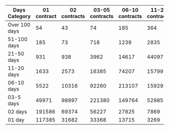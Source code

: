 | Days Category | 01 contract | 02 contracts | 03-05 contracts | 06-10 contracts | 11-20 contracts | 21-50 contracts | 51-100 contracts | Over 100 contracts | Sum   |
|---------------|-------------|--------------|-----------------|-----------------|-----------------|-----------------|------------------|--------------------|-------|
| Over 100 days | 54 | 43 | 74 | 185 | 364 | 1529 | 1514 | 343 | 4106 |
| 51-100 days | 185 | 73 | 718 | 1239 | 2835 | 11083 | 5073 | 533 | 21739 |
| 21-50 days | 931 | 938 | 3962 | 14617 | 44097 | 61798 | 5524 | 157 | 132024 |
| 11-20 days | 1633 | 2573 | 16385 | 74207 | 157998 | 58275 | 1781 | 40 | 312892 |
| 06-10 days | 5522 | 10316 | 92260 | 213107 | 159296 | 24029 | 821 | 0 | 505351 |
| 03-5 days | 49971 | 98997 | 221380 | 149764 | 52985 | 5115 | 214 | 0 | 578426 |
| 02 days | 191586 | 69374 | 56227 | 27825 | 7869 | 704 | 28 | 0 | 353613 |
| 01 day | 117385 | 31682 | 33368 | 13715 | 3269 | 374 | 13 | 13 | 199819 |
